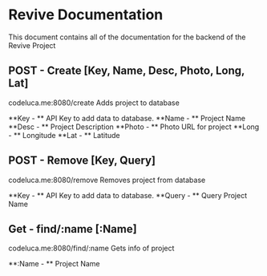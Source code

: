Revive Documentation
===================
This document contains all of the documentation for the backend of the Revive Project


POST - Create [Key, Name, Desc, Photo, Long, Lat]
-------------
codeluca.me:8080/create
Adds project to database

**Key - ** API Key to add data to database.
**Name - ** Project Name
**Desc - ** Project Description
**Photo - ** Photo URL for project
**Long - ** Longitude
**Lat - ** Latitude

POST - Remove [Key, Query]
-------------
codeluca.me:8080/remove
Removes project from database

**Key - ** API Key to add data to database.
**Query - ** Query Project Name

Get - find/:name [:Name]
-------------
codeluca.me:8080/find/:name
Gets info of project

**:Name - ** Project Name